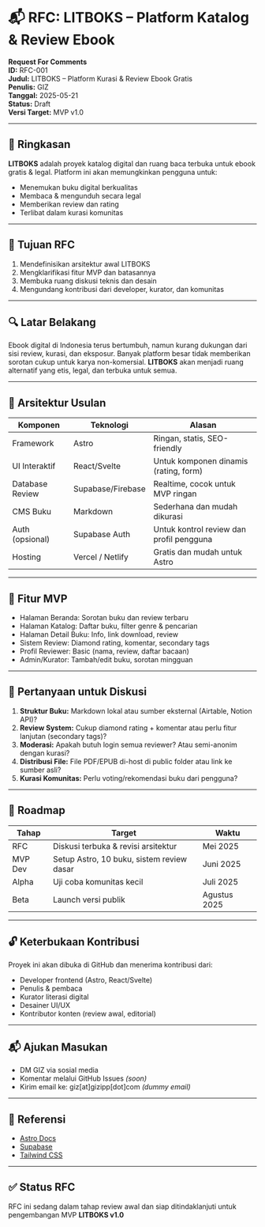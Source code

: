 # 📬 RFC: LITBOKS – Platform Katalog & Review Ebook

**Request For Comments**  
**ID:** RFC-001  
**Judul:** LITBOKS – Platform Kurasi & Review Ebook Gratis  
**Penulis:** GIZ  
**Tanggal:** 2025-05-21  
**Status:** Draft  
**Versi Target:** MVP v1.0

---

## 🧭 Ringkasan

**LITBOKS** adalah proyek katalog digital dan ruang baca terbuka untuk ebook gratis & legal. Platform ini akan memungkinkan pengguna untuk:

- Menemukan buku digital berkualitas  
- Membaca & mengunduh secara legal  
- Memberikan review dan rating  
- Terlibat dalam kurasi komunitas

---

## 🎯 Tujuan RFC

1. Mendefinisikan arsitektur awal LITBOKS
2. Mengklarifikasi fitur MVP dan batasannya
3. Membuka ruang diskusi teknis dan desain
4. Mengundang kontribusi dari developer, kurator, dan komunitas

---

## 🔍 Latar Belakang

Ebook digital di Indonesia terus bertumbuh, namun kurang dukungan dari sisi review, kurasi, dan eksposur. Banyak platform besar tidak memberikan sorotan cukup untuk karya non-komersial. **LITBOKS** akan menjadi ruang alternatif yang etis, legal, dan terbuka untuk semua.

---

## 🧱 Arsitektur Usulan

| Komponen         | Teknologi         | Alasan                                      |
|------------------|-------------------|---------------------------------------------|
| Framework        | Astro             | Ringan, statis, SEO-friendly                |
| UI Interaktif    | React/Svelte      | Untuk komponen dinamis (rating, form)       |
| Database Review  | Supabase/Firebase | Realtime, cocok untuk MVP ringan            |
| CMS Buku         | Markdown          | Sederhana dan mudah dikurasi                |
| Auth (opsional)  | Supabase Auth     | Untuk kontrol review dan profil pengguna    |
| Hosting          | Vercel / Netlify  | Gratis dan mudah untuk Astro                |

---

## 🔧 Fitur MVP

- Halaman Beranda: Sorotan buku dan review terbaru  
- Halaman Katalog: Daftar buku, filter genre & pencarian  
- Halaman Detail Buku: Info, link download, review  
- Sistem Review: Diamond rating, komentar, secondary tags  
- Profil Reviewer: Basic (nama, review, daftar bacaan)  
- Admin/Kurator: Tambah/edit buku, sorotan mingguan

---

## 🧪 Pertanyaan untuk Diskusi

1. **Struktur Buku:** Markdown lokal atau sumber eksternal (Airtable, Notion API)?  
2. **Review System:** Cukup diamond rating + komentar atau perlu fitur lanjutan (secondary tags)?  
3. **Moderasi:** Apakah butuh login semua reviewer? Atau semi-anonim dengan kurasi?  
4. **Distribusi File:** File PDF/EPUB di-host di public folder atau link ke sumber asli?  
5. **Kurasi Komunitas:** Perlu voting/rekomendasi buku dari pengguna?

---

## 📍 Roadmap

| Tahap    | Target                                    | Waktu        |
|----------|-------------------------------------------|--------------|
| RFC      | Diskusi terbuka & revisi arsitektur       | Mei 2025     |
| MVP Dev  | Setup Astro, 10 buku, sistem review dasar | Juni 2025    |
| Alpha    | Uji coba komunitas kecil                  | Juli 2025    |
| Beta     | Launch versi publik                       | Agustus 2025 |

---

## 🔓 Keterbukaan Kontribusi

Proyek ini akan dibuka di GitHub dan menerima kontribusi dari:

- Developer frontend (Astro, React/Svelte)
- Penulis & pembaca
- Kurator literasi digital
- Desainer UI/UX
- Kontributor konten (review awal, editorial)

---

## 📬 Ajukan Masukan

- DM GIZ via sosial media  
- Komentar melalui GitHub Issues *(soon)*  
- Kirim email ke: giz[at]gizipp[dot]com *(dummy email)*

---

## 📎 Referensi

- [Astro Docs](https://docs.astro.build/)
- [Supabase](https://supabase.com/)
- [Tailwind CSS](https://tailwindcss.com/)

---

## ✅ Status RFC

RFC ini sedang dalam tahap review awal dan siap ditindaklanjuti untuk pengembangan MVP **LITBOKS v1.0**
